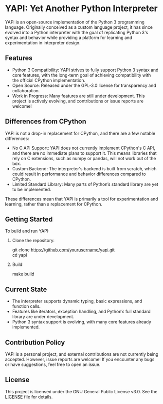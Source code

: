 # YAPI: Yet Another Python Interpreter

YAPI is an open-source implementation of the Python 3 programming language. Originally conceived as a custom language project, it has since evolved into a Python interpreter with the goal of replicating Python 3's syntax and behavior while providing a platform for learning and experimentation in interpreter design.

## Features
* Python 3 Compatibility: YAPI strives to fully support Python 3 syntax and core features, with the long-term goal of achieving compatibility with the official CPython implementation.
* Open Source: Released under the GPL-3.0 license for transparency and collaboration.
* Work in Progress: Many features are still under development. This project is actively evolving, and contributions or issue reports are welcome!

## Differences from CPython

YAPI is not a drop-in replacement for CPython, and there are a few notable differences:

* No C API Support: YAPI does not currently implement CPython's C API, and there are no immediate plans to support it. This means libraries that rely on C extensions, such as numpy or pandas, will not work out of the box.
* Custom Backend: The interpreter's backend is built from scratch, which could result in performance and behavior differences compared to CPython.
* Limited Standard Library: Many parts of Python’s standard library are yet to be implemented.

These differences mean that YAPI is primarily a tool for experimentation and learning, rather than a replacement for CPython.

## Getting Started

To build and run YAPI:

1. Clone the repository:

    git clone https://github.com/yourusername/yapi.git  
    cd yapi  
2. Build
    
    make build

## Current State

* The interpreter supports dynamic typing, basic expressions, and function calls.
* Features like iterators, exception handling, and Python’s full standard library are under development.
* Python 3 syntax support is evolving, with many core features already implemented.

## Contribution Policy

YAPI is a personal project, and external contributions are not currently being accepted. However, issue reports are welcome! If you encounter any bugs or have suggestions, feel free to open an issue.

## License

This project is licensed under the GNU General Public License v3.0. See the [LICENSE](LICENSE) file for details.